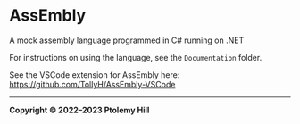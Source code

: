 # AssEmbly

A mock assembly language programmed in C# running on .NET

For instructions on using the language, see the `Documentation` folder.

See the VSCode extension for AssEmbly here: <https://github.com/TollyH/AssEmbly-VSCode>

---

**Copyright © 2022–2023  Ptolemy Hill**
